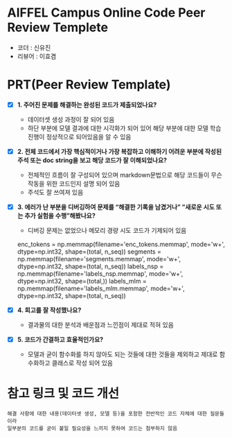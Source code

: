 # AIFFEL Campus Online Code Peer Review Templete
- 코더 : 신유진
- 리뷰어 : 이효겸


# PRT(Peer Review Template)
- [X]  **1. 주어진 문제를 해결하는 완성된 코드가 제출되었나요?**
    - 데이터셋 생성 과정이 잘 되어 있음
    - 하단 부분에 모델 결과에 대한 시각화가 되어 있어 해당 부분에 대한 모델 학습 진행이 정상적으로 되어있음을 알 수 있음
    

- [X]  **2. 전체 코드에서 가장 핵심적이거나 가장 복잡하고 이해하기 어려운 부분에 작성된 
  주석 또는 doc string을 보고 해당 코드가 잘 이해되었나요?**
    - 전체적인 흐름이 잘 구성되어 있으며 markdown문법으로 해당 코드들이 무슨 작동을 위한 코드인지 설명 되어 있음
    - 주석도 잘 쓰여져 있음
  
- [X]  **3. 에러가 난 부분을 디버깅하여 문제를 “해결한 기록을 남겼거나” 
  ”새로운 시도 또는 추가 실험을 수행”해봤나요?**
    - 디버깅 문제는 없었으나 메모리 경량 시도 코드가 기제되어 있음
   
    enc_tokens = np.memmap(filename='enc_tokens.memmap', mode='w+', dtype=np.int32, shape=(total, n_seq))
    segments = np.memmap(filename='segments.memmap', mode='w+', dtype=np.int32, shape=(total, n_seq))
    labels_nsp = np.memmap(filename='labels_nsp.memmap', mode='w+', dtype=np.int32, shape=(total,))
    labels_mlm = np.memmap(filename='labels_mlm.memmap', mode='w+', dtype=np.int32, shape=(total, n_seq))

  
- [X]  **4. 회고를 잘 작성했나요?**
    - 결과물의 대한 분석과 배운점과 느낀점이 제대로 적혀 있음
    
- [X]  **5. 코드가 간결하고 효율적인가요?**
    - 모델과 굳이 함수화를 하지 않아도 되는 것들에 대한 것들을 제외하고 제대로 함수화하고 클래스로 작성 되어 있음


# 참고 링크 및 코드 개선
```
해결 사항에 대한 내용(데이터셋 생성, 모델 등)을 포함한 전반적인 코드 자체에 대한 질문들이라 
일부분의 코드를 굳이 붙일 필요성을 느끼지 못하여 코드는 첨부하지 않음 
```